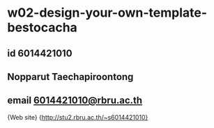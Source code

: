 # w02-design-your-own-template-bestocacha
## id 6014421010
## Nopparut Taechapiroontong
## email 6014421010@rbru.ac.th

{Web site}
{http://stu2.rbru.ac.th/~s6014421010}
